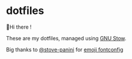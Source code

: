 # dotfiles
👋Hi there !

These are my dotfiles, managed using [GNU Stow](https://www.gnu.org/software/stow/).

Big thanks to [@stove-panini](https://github.com/stove-panini) for [emoji fontconfig](https://github.com/stove-panini/fontconfig-emoji)

